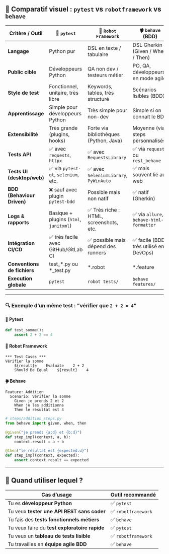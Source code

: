 
## 🧪 Comparatif visuel : `pytest` vs `robotframework` vs `behave`

| Critère / Outil             | 🐍 `pytest`                            | 🤖 `Robot Framework`                   | 🍀 `behave` (BDD)                       |
| --------------------------- | -------------------------------------- | -------------------------------------- | --------------------------------------- |
| **Langage**                 | Python pur                             | DSL en texte / tabulaire               | DSL Gherkin (Given / When / Then)       |
| **Public cible**            | Développeurs Python                    | QA non dev / testeurs métier           | PO, QA, développeurs en mode agile      |
| **Style de test**           | Fonctionnel, unitaire, très libre      | Keywords, tables, très structuré       | Scénarios lisibles (BDD)                |
| **Apprentissage**           | Simple pour développeurs Python        | Très simple pour non-dev               | Simple si on connaît le BDD             |
| **Extensibilité**           | Très grande (plugins, hooks)           | Forte via bibliothèques (Python, Java) | Moyenne (via steps personnalisés)       |
| **Tests API**               | ✅ avec `requests`, `httpx`             | ✅ avec `RequestsLibrary`               | ✅ via `requests` ou `rest_behave`       |
| **Tests UI (desktop/web)**  | ✅ via `pytest-qt`, `selenium`, etc.    | ✅ avec `SeleniumLibrary`, `PyWinAuto`  | ✅ mais souvent lié au web               |
| **BDD (Behaviour Driven)**  | ❌ sauf avec plugin `pytest-bdd`        | Possible mais non natif                | ✅ natif (Gherkin)                       |
| **Logs & rapports**         | Basique + plugins (`html`, `junitxml`) | ✅ Très riche : HTML, screenshots, etc. | ✅ via `allure`, `behave-html-formatter` |
| **Intégration CI/CD**       | ✅ très facile avec GitHub/GitLab CI    | ✅ possible mais dépend des runners     | ✅ facile (BDD très utilisé en DevOps)   |
| **Conventions de fichiers** | test\_\*.py ou \*\_test.py             | \*.robot                               | \*.feature                              |
| **Execution globale**       | `pytest`                               | `robot tests/`                         | `behave features/`                      |

---

### 🔍 Exemple d’un même test : "vérifier que `2 + 2 = 4`"

#### 🐍 Pytest

```python
def test_somme():
    assert 2 + 2 == 4
```

#### 🤖 Robot Framework

```robot
*** Test Cases ***
Vérifier la somme
    ${result}=    Evaluate    2 + 2
    Should Be Equal    ${result}    4
```

#### 🍀 Behave

```gherkin
Feature: Addition
  Scenario: Vérifier la somme
    Given je prends 2 et 2
    When je les additionne
    Then le résultat est 4
```

```python
# steps/addition_steps.py
from behave import given, when, then

@given("je prends {a:d} et {b:d}")
def step_impl(context, a, b):
    context.result = a + b

@then("le résultat est {expected:d}")
def step_impl(context, expected):
    assert context.result == expected
```

---

## 🧭 Quand utiliser lequel ?

| Cas d’usage                                   | Outil recommandé   |
| --------------------------------------------- | ------------------ |
| Tu es **développeur Python**                  | ✅ `pytest`         |
| Tu veux **tester une API REST sans coder**    | ✅ `robotframework` |
| Tu fais des **tests fonctionnels métiers**    | ✅ `behave`         |
| Tu veux faire du **test exploratoire rapide** | ✅ `pytest`         |
| Tu veux un **tableau de tests lisible**       | ✅ `robotframework` |
| Tu travailles en **équipe agile BDD**         | ✅ `behave`         |

